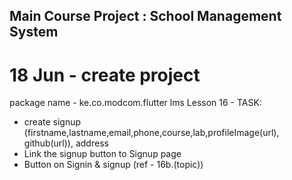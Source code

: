 ## Main Course Project : School Management System

# 18 Jun - create project
package name - ke.co.modcom.flutter lms
Lesson 16 -
 TASK:

 - create signup (firstname,lastname,email,phone,course,lab,profileImage(url), github(url)), address
 - Link the signup button to Signup page
 - Button on Signin & signup (ref - 16b.(topic))




